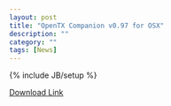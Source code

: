 ```yaml
---
layout: post
title: "OpenTX Companion v0.97 for OSX"
description: ""
category: ""
tags: [News]
---
```

{% include JB/setup %}

[Download Link](https://companion9x.googlecode.com/files/Companion9x.Mac.v.0.97.dmg)
